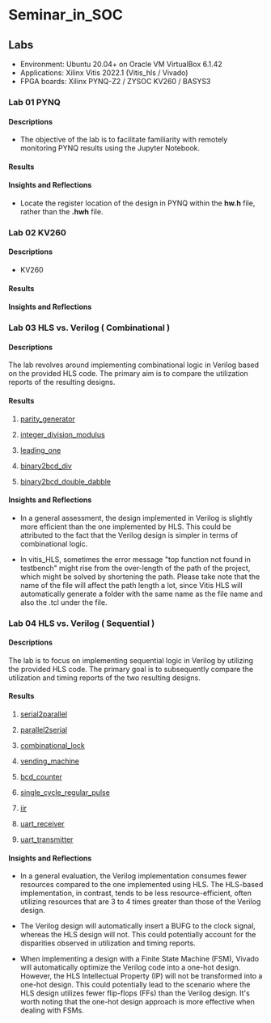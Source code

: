 # Seminar_in_SOC

## Labs

- Environment: Ubuntu 20.04+ on Oracle VM VirtualBox 6.1.42
- Applications: Xilinx Vitis 2022.1 (Vitis_hls / Vivado)
- FPGA boards: Xilinx PYNQ-Z2 / ZYSOC KV260 / BASYS3

### Lab 01 PYNQ

#### Descriptions

- The objective of the lab is to facilitate familiarity with remotely monitoring PYNQ results using the Jupyter Notebook.

#### Results

#### Insights and Reflections

- Locate the register location of the design in PYNQ within the **hw.h** file, rather than the **.hwh** file.

### Lab 02 KV260

#### Descriptions

- KV260

#### Results

#### Insights and Reflections

### Lab 03 HLS vs. Verilog ( Combinational )

#### Descriptions

The lab revolves around implementing combinational logic in Verilog based on the provided HLS code. The primary aim is to compare the utilization reports of the resulting designs.

#### Results

1. [parity_generator](/lab/lab3_combinational/parity_generator/Readme.md)

2. [integer_division_modulus](/lab/lab3_combinational/integer_division_modulus/Readme.md)

3. [leading_one](/lab/lab3_combinational/leading_one/Readme.md)

4. [binary2bcd_div](/lab/lab3_combinational/binary2bcd_div/Readme.md)

5. [binary2bcd_double_dabble](/lab/lab3_combinational/binary2bcd_double_dabble/Readme.md)

#### Insights and Reflections

* In a general assessment, the design implemented in Verilog is slightly more efficient than the one implemented by HLS. This could be attributed to the fact that the Verilog design is simpler in terms of combinational logic.

* In vitis_HLS, sometimes the error message "top function not found in testbench" might rise from the over-length of the path of the project, which might be solved by shortening the path. Please take note that the name of the file will affect the path length a lot, since Vitis HLS will automatically generate a folder with the same name as the file name and also the .tcl under the file.

### Lab 04 HLS vs. Verilog ( Sequential )

#### Descriptions

The lab is to focus on implementing sequential logic in Verilog by utilizing the provided HLS code. The primary goal is to subsequently compare the utilization and timing reports of the two resulting designs.

#### Results

1. [serial2parallel](/lab/lab4_sequential/serial2parallel/Readme.md)

2. [parallel2serial](/lab/lab4_sequential/parallel2serial/Readme.md)

3. [combinational_lock](/lab/lab4_sequential/combinational_lock/Readme.md)

4. [vending_machine](/lab/lab4_sequential/vending_machine/Readme.md)

5. [bcd_counter](/lab/lab4_sequential/bcd_counter/Readme.md)

6. [single_cycle_regular_pulse](/lab/lab4_sequential/single_cycle_regular_pulse/Readme.md)

7. [iir](/lab/lab4_sequential/iir/Readme.md)

8. [uart_receiver](/lab/lab4_sequential/uart_receiver/Readme.md)

9. [uart_transmitter](/lab/lab4_sequential/uart_transmitter/Readme.md)

#### Insights and Reflections

* In a general evaluation, the Verilog implementation consumes fewer resources compared to the one implemented using HLS. The HLS-based implementation, in contrast, tends to be less resource-efficient, often utilizing resources that are 3 to 4 times greater than those of the Verilog design.

* The Verilog design will automatically insert a BUFG to the clock signal, whereas the HLS design will not. This could potentially account for the disparities observed in utilization and timing reports.

* When implementing a design with a Finite State Machine (FSM), Vivado will automatically optimize the Verilog code into a one-hot design. However, the HLS Intellectual Property (IP) will not be transformed into a one-hot design. This could potentially lead to the scenario where the HLS design utilizes fewer flip-flops (FFs) than the Verilog design. It's worth noting that the one-hot design approach is more effective when dealing with FSMs.
